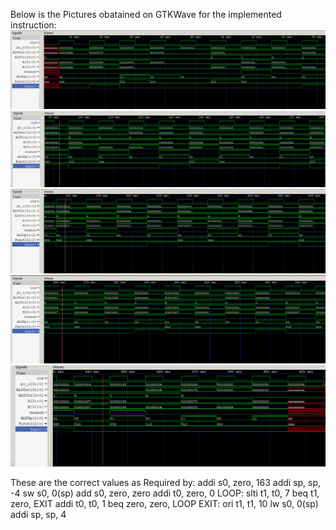 Below is the Pictures obatained on GTKWave for the implemented instruction:
![alt text](image.png)
![alt text](image-1.png)
![alt text](image-2.png)
![alt text](image-3.png)
![alt text](image-4.png)

These are the correct values as Required by:
addi s0, zero, 163
addi sp, sp, -4
sw s0, 0(sp)
add s0, zero, zero
addi t0, zero, 0
LOOP:
   slti t1, t0, 7
   beq t1, zero, EXIT
   addi t0, t0, 1
   beq zero, zero, LOOP
EXIT:
    ori t1, t1, 10
    lw s0, 0(sp)
    addi sp, sp, 4